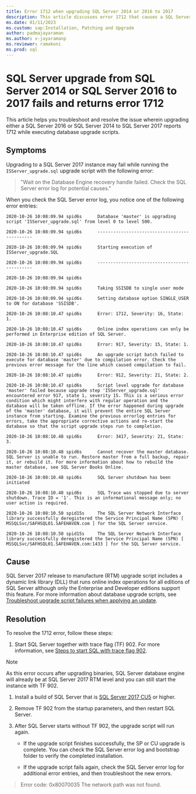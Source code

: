 ```yaml
---
title: Error 1712 when upgrading SQL Server 2014 or 2016 to 2017  
description: This article discusses error 1712 that causes a SQL Server upgrade to fail when it runs update database scripts.
ms.date: 01/11/2023
ms.custom: sap:Installation, Patching and Upgrade
author: padmajayaraman
ms.author: v-jayaramanp
ms.reviewer: ramakoni
ms.prod: sql
---
```


# SQL Server upgrade from SQL Server 2014 or SQL Server 2016 to 2017 fails and returns error 1712

This article helps you troubleshoot and resolve the issue wherein upgrading either a SQL Server 2016 or SQL Server 2014 to SQL Server 2017 reports 1712 while executing database upgrade scripts.

## Symptoms

Upgrading to a SQL Server 2017 instance may fail while running the `ISServer_upgrade.sql` upgrade script with the following error:  

> "Wait on the Database Engine recovery handle failed. Check the SQL Server error log for potential causes."

When you check the SQL Server error log, you notice one of the following error entries:

```output
2020-10-26 10:08:09.94 spid6s      Database 'master' is upgrading script 'ISServer_upgrade.sql' from level 0 to level 500. 

2020-10-26 10:08:09.94 spid6s      --------------------------------------------- 

2020-10-26 10:08:09.94 spid6s      Starting execution of ISServer_upgrade.SQL 

2020-10-26 10:08:09.94 spid6s      --------------------------------------------- 

2020-10-26 10:08:09.94 spid6s        

2020-10-26 10:08:09.94 spid6s      Taking SSISDB to single user mode 

2020-10-26 10:08:09.94 spid6s      Setting database option SINGLE_USER to ON for database 'SSISDB'. 

2020-10-26 10:08:10.47 spid6s      Error: 1712, Severity: 16, State: 1. 

2020-10-26 10:08:10.47 spid6s      Online index operations can only be performed in Enterprise edition of SQL Server. 

2020-10-26 10:08:10.47 spid6s      Error: 917, Severity: 15, State: 1. 

2020-10-26 10:08:10.47 spid6s      An upgrade script batch failed to execute for database 'master' due to compilation error. Check the previous error message for the line which caused compilation to fail. 

2020-10-26 10:08:10.47 spid6s      Error: 912, Severity: 21, State: 2. 

2020-10-26 10:08:10.47 spid6s      Script level upgrade for database 'master' failed because upgrade step 'ISServer_upgrade.sql' encountered error 917, state 1, severity 15. This is a serious error condition which might interfere with regular operation and the database will be taken offline. If the error happened during upgrade of the 'master' database, it will prevent the entire SQL Server instance from starting. Examine the previous errorlog entries for errors, take the appropriate corrective actions and re-start the database so that the script upgrade steps run to completion. 

2020-10-26 10:08:10.48 spid6s      Error: 3417, Severity: 21, State: 3. 

2020-10-26 10:08:10.48 spid6s      Cannot recover the master database. SQL Server is unable to run. Restore master from a full backup, repair it, or rebuild it. For more information about how to rebuild the master database, see SQL Server Books Online. 

2020-10-26 10:08:10.48 spid6s      SQL Server shutdown has been initiated 

2020-10-26 10:08:10.48 spid6s      SQL Trace was stopped due to server shutdown. Trace ID = '1'. This is an informational message only; no user action is required. 

2020-10-26 10:08:10.50 spid15s     The SQL Server Network Interface library successfully deregistered the Service Principal Name (SPN) [ MSSQLSvc/SAFHSQL01.SAFEHAVEN.com ] for the SQL Server service. 

2020-10-26 10:08:10.50 spid15s     The SQL Server Network Interface library successfully deregistered the Service Principal Name (SPN) [ MSSQLSvc/SAFHSQL01.SAFEHAVEN.com:1433 ] for the SQL Server service.
```

## Cause

SQL Server 2017 release to manufacture (RTM) upgrade script includes a dynamic link library (DLL) that runs online index operations for all editions of SQL Server although only the Enterprise and Developer editions support this feature. For more information about database upgrade scripts, see [Troubleshoot upgrade script failures when applying an update](troubleshoot-upgrade-script-failures-apply-update.md).

## Resolution

To resolve the 1712 error, follow these steps:

1. Start SQL Server together with trace flag (TF) 902. For more information, see [Steps to start SQL with trace flag 902](/sql/relational-databases/errors-events/mssqlserver-912-database-engine-error#steps-to-start--with-trace-flag-902).

 > [!NOTE]
 > As this error occurs after upgrading binaries, SQL Server database engine will already be at SQL Server 2017 RTM level and you can still start the instance with TF 902.

1. Install a build of SQL Server that is [SQL Server 2017 CU5](troubleshoot/sql/releases/sqlserver-2017/build-versions) or higher.

1. Remove TF 902 from the startup parameters, and then restart SQL Server.

1. After SQL Server starts without TF 902, the upgrade script will run again.

   - If the upgrade script finishes successfully, the SP or CU upgrade is complete. You can check the SQL Server error log and bootstrap folder to verify the completed installation.

   - If the upgrade script fails again, check the SQL Server error log for additional error entries, and then troubleshoot the new errors.

> Error code: 0x80070035  The network path was not found.